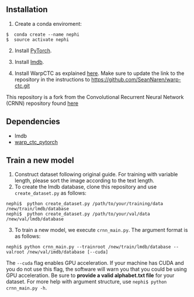 ## Installation
1. Create a conda enviroment:  
```
$  conda create --name nephi
$  source activate nephi
```

2. Install [PyTorch](http://pytorch.org/).

3. Install [lmdb](https://lmdb.readthedocs.io/en/release/).

4. Install WarpCTC as explained [here](https://github.com/SeanNaren/warp-ctc/tree/pytorch_bindings/pytorch_binding).
Make sure to update the link to the repository in the instructions to https://github.com/SeanNaren/warp-ctc.git 

This repository is a fork from the Convolutional Recurrent Neural Network (CRNN) repository found [here](https://github.com/meijieru/crnn.pytorch)



## Dependencies
* lmdb
* [warp_ctc_pytorch](https://github.com/SeanNaren/warp-ctc/tree/pytorch_bindings/pytorch_binding)


## Train a new model
1. Construct dataset following original guide. For training with variable length, please sort the image according to the text length.
2. To create the lmdb database, clone this repository and use ``create_dataset.py`` as follows:  
```
nephi$  python create_dataset.py /path/to/your/training/data /new/train/lmdb/database
nephi$  python create_dataset.py /path/to/your/val/data /new/val/lmdb/database
```
3. To train a new model, we execute `crnn_main.py`. The argument format is as follows:
```
nephi$ python crnn_main.py --trainroot /new/train/lmdb/database --valroot /new/val/imdb/database [--cuda]
```
The `--cuda` flag enables GPU acceleration. If your machine has CUDA and you do not use this flag, the software will warn you that you could be using GPU acceleration. Be sure to **provide a valid alphabet.txt file** for your dataset. For more help with argument structure, use `nephi$ python crnn_main.py -h`.
